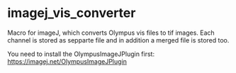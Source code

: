 # imagej_vis_converter

Macro for imageJ, which converts Olympus vis files to tif images. Each channel 
is stored as sepparte file and in addition a merged file is stored too.

You need to install the OlympusImageJPlugin first:
https://imagej.net/OlympusImageJPlugin
